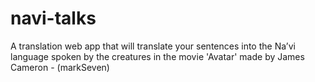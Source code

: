 # navi-talks

A translation web app that will translate your sentences into the Naʼvi language spoken by the creatures in the movie 'Avatar' made by James Cameron - (markSeven)
